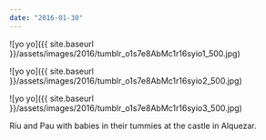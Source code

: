 ```yaml
---
date: "2016-01-30"
---
```


![yo yo]({{ site.baseurl }}/assets/images/2016/tumblr_o1s7e8AbMc1r16syio1_500.jpg)

![yo yo]({{ site.baseurl }}/assets/images/2016/tumblr_o1s7e8AbMc1r16syio2_500.jpg)

![yo yo]({{ site.baseurl }}/assets/images/2016/tumblr_o1s7e8AbMc1r16syio3_500.jpg)

Riu and Pau with babies in their tummies at the castle in Alquezar.
